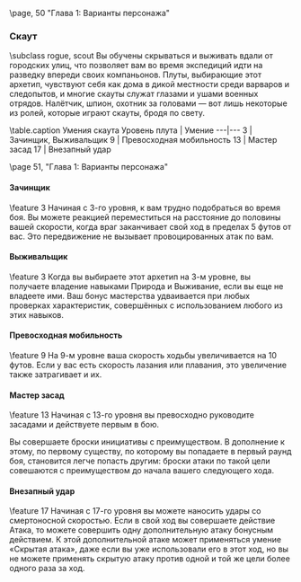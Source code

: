 \page, 50 "Глава 1: Варианты персонажа"
### Скаут
\subclass rogue, scout
Вы обучены скрываться и выживать вдали от городских улиц, что позволяет вам во время экспедиций идти на разведку впереди своих компаньонов. Плуты, выбирающие этот архетип, чувствуют себя как дома в дикой местности среди варваров и следопытов, и многие скауты служат глазами и ушами военных отрядов. Налётчик, шпион, охотник за головами — вот лишь некоторые из ролей, которые играют скауты, бродя по свету.

\table.caption Умения скаута
Уровень плута | Умение
---|---
3 | Зачинщик, Выживальщик
9 | Превосходная мобильность
13 | Мастер засад
17 | Внезапный удар

\page 51, "Глава 1: Варианты персонажа"

#### Зачинщик
\feature 3
Начиная с 3-го уровня, к вам трудно подобраться во время боя. Вы можете реакцией переместиться на расстояние до половины вашей скорости, когда враг заканчивает свой ход в пределах 5 футов от вас. Это передвижение не вызывает провоцированных атак по вам.

#### Выживальщик
\feature 3
Когда вы выбираете этот архетип на 3-м уровне, вы получаете владение навыками Природа и Выживание, если вы еще не владеете ими. Ваш бонус мастерства удваивается при любых проверках характеристик, совершённых с использованием любого из этих навыков.

#### Превосходная мобильность
\feature 9
На 9-м уровне ваша скорость ходьбы увеличивается на 10 футов. Если у вас есть скорость лазания или плавания, это увеличение также затрагивает и их.

#### Мастер засад
\feature 13
Начиная с 13-го уровня вы превосходно руководите засадами и действуете первым в бою.

Вы совершаете броски инициативы с преимуществом. В дополнение к этому, по первому существу, по которому вы попадаете в первый раунд боя, становится легче попасть другим: броски атаки по такой цели совешаются с преимуществом до начала вашего следующего хода.

#### Внезапный удар
\feature 17
Начиная с 17-го уровня вы можете наносить удары со смертоносной скоростью. Если в свой ход вы совершаете действие Атака, то можете совершить одну дополнительную атаку бонусным действием. К этой дополнительной атаке может применяться умение «Скрытая атака», даже если вы уже использовали его в этот ход, но вы не можете применять скрытую атаку против одной и той же цели более одного раза за ход.
